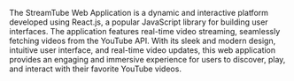 The StreamTube Web Application is a dynamic and interactive platform developed using React.js, a popular JavaScript library for building user interfaces. The application features real-time video streaming, seamlessly fetching videos from the YouTube API. With its sleek and modern design, intuitive user interface, and real-time video updates, this web application provides an engaging and immersive experience for users to discover, play, and interact with their favorite YouTube videos.
